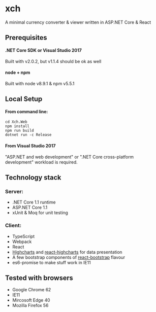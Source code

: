 # xch
A minimal currency converter &amp; viewer written in ASP.NET Core &amp; React

## Prerequisites
#### .NET Core SDK or Visual Studio 2017
Built with v2.0.2, but v1.1.4 should be ok as well
#### node + npm
Built with node v8.9.1 & npm v5.5.1

## Local Setup
#### From command line:
```
cd Xch.Web
npm install
npm run build
dotnet run -c Release
```
#### From Visual Studio 2017
"ASP.NET and web development" or ".NET Core cross-platform development" workload is required.

## Technology stack

### Server:
- .NET Core 1.1 runtime
- ASP.NET Core 1.1
- xUnit & Moq for unit testing

### Client:
- TypeScript
- Webpack
- React
- [Highcharts](https://github.com/highcharts/highcharts) and [react-highcharts](https://github.com/kirjs/react-highcharts) for data presentation
- A few bootstrap components of [react-bootstrap](https://react-bootstrap.github.io/) flavour
- es6-promise to make stuff work in IE11

## Tested with browsers
- Google Chrome 62
- IE11
- Mircosoft Edge 40
- Mozilla Firefox 56
